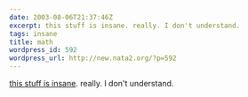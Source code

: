 ```yaml
---
date: 2003-08-06T21:37:46Z
excerpt: this stuff is insane. really. I don't understand.
tags: insane
title: math
wordpress_id: 592
wordpress_url: http://new.nata2.org/?p=592
---
```


<a href="http://www.mcs.surrey.ac.uk/Personal/R.Knott/Fibonacci/phi.html#golden">this stuff is insane</a>. really. I don't understand.
